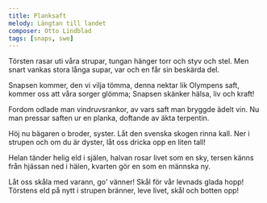 ```yaml
---
title: Planksaft
melody: Längtan till landet
composer: Otto Lindblad
tags: [snaps, swe]
---
```


Törsten rasar uti våra strupar,
tungan hänger torr och styv och stel.
Men snart vankas stora långa supar,
var och en får sin beskärda del.

Snapsen kommer, den vi vilja tömma,
denna nektar lik Olympens saft,
kommer oss att våra sorger glömma;
Snapsen skänker hälsa, liv och kraft!

Fordom odlade man vindruvsrankor,
av vars saft man bryggde ädelt vin.
Nu man pressar saften ur en planka,
doftande av äkta terpentin.

Höj nu bägaren o broder, syster.
Låt den svenska skogen rinna kall.
Ner i strupen och om du är dyster,
låt oss dricka opp en liten tall!

Helan tänder helig eld i själen,
halvan rosar livet som en sky,
tersen känns från hjässan ned i hälen,
kvarten gör en som en männska ny.

Låt oss skåla med varann, go' vänner!
Skål för vår levnads glada hopp!
Törstens eld på nytt i strupen bränner,
leve livet, skål och botten opp!
